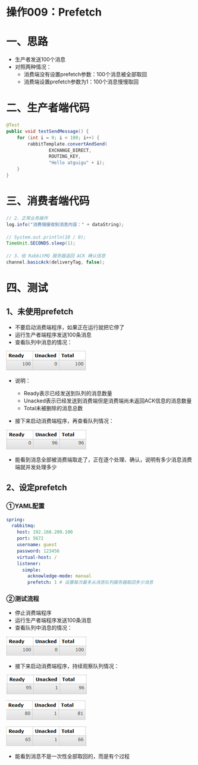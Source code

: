 # 操作009：Prefetch

# 一、思路

- 生产者发送100个消息
- 对照两种情况：
  - 消费端没有设置prefetch参数：100个消息被全部取回
  - 消费端设置prefetch参数为1：100个消息慢慢取回



# 二、生产者端代码

```java
@Test  
public void testSendMessage() {
    for (int i = 0; i < 100; i++) {
        rabbitTemplate.convertAndSend(
                EXCHANGE_DIRECT,
                ROUTING_KEY,
                "Hello atguigu" + i);
    }
}
```



# 三、消费者端代码

```java
// 2、正常业务操作
log.info("消费端接收到消息内容：" + dataString);

// System.out.println(10 / 0);
TimeUnit.SECONDS.sleep(1);

// 3、给 RabbitMQ 服务器返回 ACK 确认信息
channel.basicAck(deliveryTag, false);
```



# 四、测试

## 1、未使用prefetch

- 不要启动消费端程序，如果正在运行就把它停了
- 运行生产者端程序发送100条消息
- 查看队列中消息的情况：

![image-20231107155915253](assets/image-20231107155915253.png)

- 说明：
  - Ready表示已经发送到队列的消息数量
  - Unacked表示已经发送到消费端但是消费端尚未返回ACK信息的消息数量
  - Total未被删除的消息总数

- 接下来启动消费端程序，再查看队列情况：

![image-20231107160233539](assets/image-20231107160233539.png)

- 能看到消息全部被消费端取走了，正在逐个处理、确认，说明有多少消息消费端就并发处理多少



## 2、设定prefetch

### ①YAML配置

```yaml
spring:
  rabbitmq:
    host: 192.168.200.100
    port: 5672
    username: guest
    password: 123456
    virtual-host: /
    listener:
      simple:
        acknowledge-mode: manual
        prefetch: 1 # 设置每次最多从消息队列服务器取回多少消息
```



### ②测试流程

- 停止消费端程序
- 运行生产者端程序发送100条消息
- 查看队列中消息的情况：

![image-20231107160820062](assets/image-20231107160820062.png)

- 接下来启动消费端程序，持续观察队列情况：

![image-20231107160922632](assets/image-20231107160922632.png)



![image-20231107160936216](assets/image-20231107160936216.png)



![image-20231107160951639](assets/image-20231107160951639.png)



- 能看到消息不是一次性全部取回的，而是有个过程